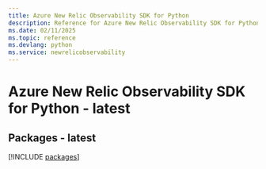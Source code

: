 ```yaml
---
title: Azure New Relic Observability SDK for Python
description: Reference for Azure New Relic Observability SDK for Python
ms.date: 02/11/2025
ms.topic: reference
ms.devlang: python
ms.service: newrelicobservability
---
```

# Azure New Relic Observability SDK for Python - latest
## Packages - latest
[!INCLUDE [packages](new-relic-observability-index.md)]